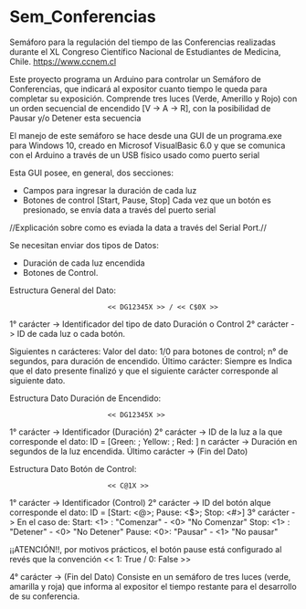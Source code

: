 # Sem_Conferencias
Semáforo para la regulación del tiempo de las Conferencias realizadas durante el XL Congreso Científico Nacional de Estudiantes de Medicina, Chile. https://www.ccnem.cl

Este proyecto programa un Arduino para controlar un Semáforo de Conferencias,
que indicará al expositor cuanto tiempo le queda para completar su exposición.
Comprende tres luces (Verde, Amerillo y Rojo) con un orden secuencial
de encendido [V -> A -> R], con la posibilidad de Pausar y/o Detener esta secuencia

El manejo de este semáforo se hace desde una GUI de un programa.exe para Windows 10,
creado en Microsof VisualBasic 6.0 y que se comunica con el Arduino a través de un USB físico
usado como puerto serial

Esta GUI posee, en general, dos secciones:
- Campos para ingresar la duración de cada luz
- Botones de control [Start, Pause, Stop]
Cada vez que un botón es presionado, se envía data a través del puerto serial 


//Explicación sobre como es eviada la data a través del Serial Port.//

Se necesitan enviar dos tipos de Datos:
- Duración de cada luz encendida
- Botones de Control.

Estructura General del Dato:

                            << DG12345X >> / << C$0X >>

1° carácter -> Identificador del tipo de dato Duración <D> o Control <C>
2° carácter -> ID de cada luz o cada botón.

Siguientes n carácteres: Valor del dato: 1/0 para botones de control; n° de
                        segundos, para duración de encendido.
Último carácter: Siempre es <X>
                Indica que el dato presente finalizó y que el siguiente carácter
                corresponde al siguiente dato.

Estructura Dato Duración de Encendido:

                            << DG12345X >>

1° carácter -> Identificador <D> (Duración)
2° carácter -> ID de la luz a la que corresponde el dato:
                ID = [Green: <G>; Yellow: <Y>; Red: <R> ]
n carácter  -> Duración en segundos de la luz encendida.
Último carácter ->  <X> (Fin del Dato)

Estructura Dato Botón de Control:

                            << C@1X >>

1° carácter -> Identificador <C> (Control)
2° carácter -> ID del botón alque corresponde el dato:
                ID = [Start: <@>; Pause: <$>; Stop: <#>]
3° carácter  ->
              En el caso de:
               Start: <1> : "Comenzar" -  <0> "No Comenzar"
               Stop:  <1> : "Detener"  -  <0> "No Detener"
               Pause: <0>: "Pausar"    -  <1> "No pausar"

¡¡ATENCIÓN!!, por motivos prácticos, el botón pause está configurado al revés
que la convención << 1: True / 0: False >>


4° carácter ->  <X> (Fin del Dato)
Consiste en un semáforo de tres luces (verde, amarilla y roja) que informa al expositor el tiempo restante para el desarrollo de su conferencia. 
